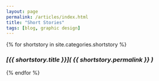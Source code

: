 ```yaml
---
layout: page
permalink: /articles/index.html
title: "Short Stories"
tags: [blog, graphic design]
---
```


{% for shortstory in site.categories.shortstory %}
### *[{{ shortstory.title }}]( {{ shortstory.permalink }} )* ###
{% endfor %}

